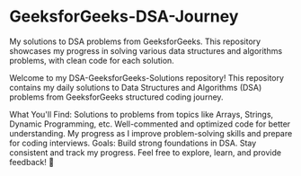 # GeeksforGeeks-DSA-Journey
My solutions to DSA problems from GeeksforGeeks. This repository showcases my progress in solving various data structures and algorithms problems, with clean code for each solution.

Welcome to my DSA-GeeksforGeeks-Solutions repository!
This repository contains my daily solutions to Data Structures and Algorithms (DSA) problems from GeeksforGeeks structured coding journey.

What You'll Find:
Solutions to problems from topics like Arrays, Strings, Dynamic Programming, etc.
Well-commented and optimized code for better understanding.
My progress as I improve problem-solving skills and prepare for coding interviews.
Goals:
Build strong foundations in DSA.
Stay consistent and track my progress.
Feel free to explore, learn, and provide feedback! 🎯
